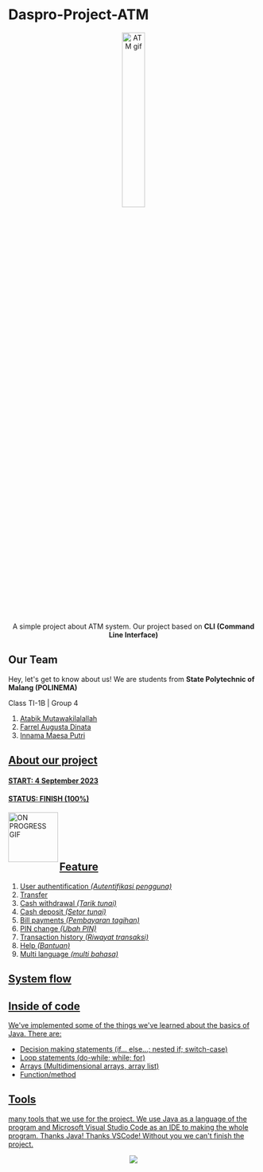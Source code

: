 # Daspro-Project-ATM
<p align="center">
   <img src="https://media.giphy.com/media/v1.Y2lkPTc5MGI3NjExa3pkb251cGpoYnplajZxazQ3bDlyM2Z3ZXA4ZXJoeHptaHoxeHNiOCZlcD12MV9pbnRlcm5hbF9naWZfYnlfaWQmY3Q9Zw/3o6UBl6P4Ey0zkqbnO/giphy.gif" alt="ATM gif" width="30%"> 
</p>

<p align="center">A simple project about ATM system. Our project based on <b>CLI (Command Line Interface)</b></p>

## Our Team
<p>Hey, let's get to know about us! We are students from <b>State Polytechnic of Malang (POLINEMA)</b></p>
<p>Class TI-1B | Group 4</p>
<ol>
    <li><a href="https://github.com/AtabikM1">Atabik Mutawakilalallah</li>
    <li><a href="https://github.com/FarrelAD">Farrel Augusta Dinata</li>
    <li><a href="https://github.com/sukinnamz">Innama Maesa Putri</li>
</ol>
      
## About our project

#### START: 4 September 2023 ####

#### STATUS: FINISH (100%) ####

<img src="https://media.giphy.com/media/hTZXf0F5qZXUaFTfyY/giphy.gif" width="100" alt="ON PROGRESS GIF" align="left">
<br><br><br><br>

## Feature
1. User authentification <i>(Autentifikasi pengguna)</i>
2. Transfer
3. Cash withdrawal <i>(Tarik tunai)</i>
4. Cash deposit <i>(Setor tunai)</i>
5. Bill payments <i>(Pembayaran tagihan)</i>
6. PIN change <i>(Ubah PIN)</i>
7. Transaction history <i>(Riwayat transaksi)</i>
8. Help <i>(Bantuan)</i>
9. Multi language <i>(multi bahasa)</i>

## System flow


## Inside of code
We've implemented some of the things we've learned about the basics of Java. There are:
- Decision making statements (if... else...; nested if; switch-case)
- Loop statements (do-while; while; for)
- Arrays (Multidimensional arrays, array list)
- Function/method

## Tools ##
many tools that we use for the project. We use Java as a language of the program and Microsoft Visual Studio Code as an IDE to making the whole program. 
Thanks Java! Thanks VSCode! Without you we can't finish the project.
<p align="center">
   <img src="https://skillicons.dev/icons?i=java,vscode">
</p>


